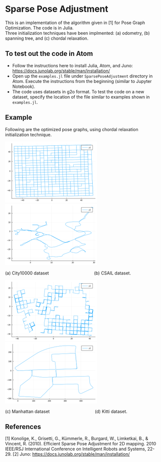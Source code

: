 # Sparse Pose Adjustment
This is an implementation of the algorithm given in [1] for Pose Graph Optimization. The code is in Julia. <br/>
Three initialization techniques have been implmented: (a) odometry, (b) spanning tree, and (c) chordal relaxation.

## To test out the code in Atom
- Follow the instructions here to install Julia, Atom, and Juno: https://docs.junolab.org/stable/man/installation/
- Open up the `examples.jl` file under `SparsePoseAdjustment` directory in Atom. Execute the instructions from the beginning (similar to Jupyter Notebook).
- The code uses datasets in g2o format. To test the code on a new dataset, specify the location of the file similar to examples shown in `examples.jl`. 

## Example 
Following are the optimized pose graphs, using chordal relaxation initialization technique.
<p float="left">
  <img src="https://github.com/meenalparakh/sparse-pose-adjustment/blob/master/results/city.png" width="300" title="This is a Title" />
  <img src="https://github.com/meenalparakh/sparse-pose-adjustment/blob/master/results/CSAIL.png" width="300" /> 
</p>

<p align = "left">
(a) City10000 dataset &emsp; &emsp; &emsp; &emsp; &emsp;  &emsp;  &emsp;  &emsp; (b) CSAIL dataset.
</p>

<p float="left">
  <img src="https://github.com/meenalparakh/sparse-pose-adjustment/blob/master/results/manhattan.png" width="300" /> 
  <img src="https://github.com/meenalparakh/sparse-pose-adjustment/blob/master/results/kitti.png" width="300" /> 
</p>
<p align = "left">
(c) Manhattan dataset &emsp; &emsp; &emsp; &emsp; &emsp;  &emsp;  &emsp;  &emsp;  (d) Kitti dataset.
</p>


## References
[1] Konolige, K., Grisetti, G., Kümmerle, R., Burgard, W., Limketkai, B., & Vincent, R. (2010). Efficient Sparse Pose Adjustment for 2D mapping. 2010 IEEE/RSJ International Conference on Intelligent Robots and Systems, 22-29.
[2] Juno: https://docs.junolab.org/stable/man/installation/
